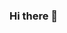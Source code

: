 ### Hi there 👋

<!--
**i-envy-hades/i-envy-hades** is a ✨ _special_ ✨ repository because its `README.md` (this file) appears on your GitHub profile.


- 📫 How to reach me: arthur.benard@epfl.ch
- ⚡ Fun fact: there is no fun fact
